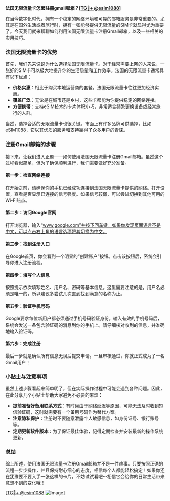 **法国无限流量卡怎麽註冊gmail郵箱？[[TG💪+ @esim1088](https://t.me/s/esim1088)]**

在当今数字化时代，拥有一个稳定的网络环境和可靠的邮箱服务是非常重要的。尤其是在国外生活或者旅行时，拥有一张能够提供无限流量的SIM卡就显得尤为重要了。今天我们就来聊聊如何利用法国无限流量卡注册Gmail邮箱，以及一些相关的实用技巧。

### 法国无限流量卡的优势

首先，我们先来说说为什么选择法国无限流量卡。对于经常需要上网的人来说，一张好的SIM卡可以极大地提升你的生活质量和工作效率。法国的无限流量卡通常具有以下优点：

- **价格实惠**：相比于购买本地运营商的套餐，法国无限流量卡往往更加经济实惠。
- **覆盖广泛**：无论是在城市还是乡村，这些卡都能为你提供稳定的网络连接。
- **方便携带**：支持eSIM技术的卡片体积小巧，非常适合频繁更换设备或经常旅行的人群。

当然，选择合适的无限流量卡也很关键。市面上有许多品牌可供选择，比如eSIM1088，它以其优质的服务和支持赢得了众多用户的青睐。

### 注册Gmail邮箱的步骤

接下来，让我们进入正题——如何使用法国无限流量卡注册Gmail邮箱。虽然这个过程看似简单，但为了确保顺利进行，我们需要做好充分准备。

#### 第一步：检查网络连接

在开始之前，请确保你的手机已经成功连接到法国无限流量卡提供的网络。打开设置，查看是否显示已连接的信号强度。如果信号较弱，可以尝试切换到其他可用的Wi-Fi热点。

#### 第二步：访问Google官网

打开浏览器，输入“www.google.com”并按下回车键。如果你发现页面语言不是中文，可以点击右上角的语言选项将其切换为中文。

#### 第三步：找到注册入口

在Google首页，你会看到一个明显的“创建账户”按钮。点击该按钮后，系统会引导你进入注册流程。

#### 第四步：填写个人信息

按照提示依次填写姓名、用户名、密码等基本信息。这里需要注意的是，用户名必须是唯一的，所以建议多尝试几次直到找到满意的名称为止。

#### 第五步：验证手机号码

Google要求每位新用户都必须通过手机号码验证身份。输入有效的手机号码后，系统会发送一条包含验证码的消息到你的手机上。请仔细核对收到的信息，并准确地输入验证码。

#### 第六步：完成注册

最后一步就是确认所有信息无误后提交申请。一旦审核通过，你就正式成为了一名Gmail用户！

### 小贴士与注意事项

虽然上述步骤看起来简单明了，但在实际操作过程中可能会遇到各种问题。因此，在此分享几个小贴士帮助大家避免不必要的麻烦：

- **提前准备好备用联系方式**：有时候由于网络延迟等原因，可能无法及时收到短信验证码，这时就需要有一个备用号码作为替代方案。
- **注意隐私保护**：注册时不要随意泄露个人敏感信息，如身份证号、银行账号等。
- **定期更新软件版本**：为了保证最佳体验，记得定期检查并安装最新的操作系统更新。

### 总结

综上所述，使用法国无限流量卡注册Gmail邮箱并不是一件难事。只要按照正确的流程一步步操作，并且保持耐心细心的态度，相信每个人都能轻松搞定！如果你还在犹豫要不要入手一张这样的卡片，不妨试试看吧～相信它会给你的日常生活带来意想不到的变化哦！

[[TG💪+ @esim1088](https://t.me/s/esim1088) ![Image](https://i.postimg.cc/4NQfJmqS/Snipaste-2025-05-13-00-14-12.png)]